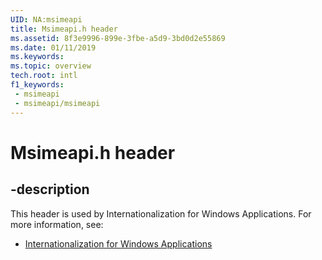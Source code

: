 ```yaml
---
UID: NA:msimeapi
title: Msimeapi.h header
ms.assetid: 8f3e9996-899e-3fbe-a5d9-3bd0d2e55869
ms.date: 01/11/2019
ms.keywords: 
ms.topic: overview
tech.root: intl
f1_keywords:
 - msimeapi
 - msimeapi/msimeapi
---
```


# Msimeapi.h header


## -description

This header is used by Internationalization for Windows Applications. For more information, see:

- [Internationalization for Windows Applications](../_intl/index.md)

